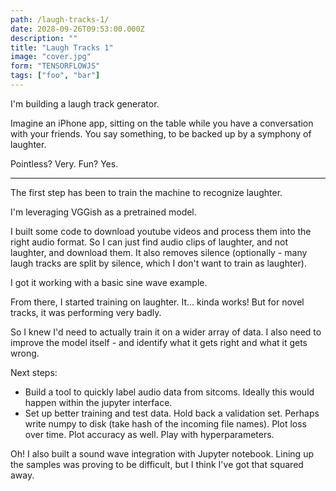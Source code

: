 ```yaml
---
path: /laugh-tracks-1/
date: 2028-09-26T09:53:00.000Z
description: ""
title: "Laugh Tracks 1"
image: "cover.jpg"
form: "TENSORFLOWJS"
tags: ["foo", "bar"]
---
```


I'm building a laugh track generator.

Imagine an iPhone app, sitting on the table while you have a conversation with your friends. You say something, to be backed up by a symphony of laughter.

Pointless? Very. Fun? Yes.

---

The first step has been to train the machine to recognize laughter.

I'm leveraging VGGish as a pretrained model.

I built some code to download youtube videos and process them into the right audio format. So I can just find audio clips of laughter, and not laughter, and download them. It also removes silence (optionally - many laugh tracks are split by silence, which I don't want to train as laughter).

I got it working with a basic sine wave example.

From there, I started training on laughter. It... kinda works! But for novel tracks, it was performing very badly.

So I knew I'd need to actually train it on a wider array of data. I also need to improve the model itself - and identify what it gets right and what it gets wrong.

Next steps:

* Build a tool to quickly label audio data from sitcoms. Ideally this would happen within the jupyter interface.
* Set up better training and test data. Hold back a validation set. Perhaps write numpy to disk (take hash of the incoming file names). Plot loss over time. Plot accuracy as well. Play with hyperparameters.

Oh! I also built a sound wave integration with Jupyter notebook. Lining up the samples was proving to be difficult, but I think I've got that squared away.

